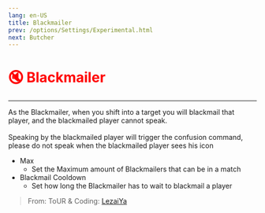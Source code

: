 ```yaml
---
lang: en-US
title: Blackmailer
prev: /options/Settings/Experimental.html
next: Butcher
---
```


# <font color=red>🔇 <b>Blackmailer</b></font> <Badge text="Impostor" type="tip" vertical="middle"/>
---

As the Blackmailer, when you shift into a target you will blackmail that player, and the blackmailed player cannot speak.<br><br>
Speaking by the blackmailed player will trigger the confusion command, please do not speak when the blackmailed player sees his icon
* Max
  * Set the Maximum amount of Blackmailers that can be in a match
* Blackmail Cooldown
  * Set how long the Blackmailer has to wait to blackmail a player

> From: ToUR & Coding: [LezaiYa](https://github.com/LezaiYa)